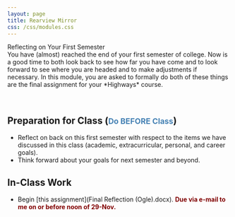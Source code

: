 ```yaml
---
layout: page
title: Rearview Mirror
css: /css/modules.css
---
```


<div class="panel-group">
  <div class="panel panel-primary">
    <div class="panel-heading">Reflecting on Your First Semester</div>
    <div class="panel-body">You have (almost) reached the end of your first semester of college. Now is a good time to both look back to see how far you have come and to look forward to see where you are headed and to make adjustments if necessary. In this module, you are asked to formally do both of these things are the final assignment for your *Highways* course.
    </div>
  </div>
</div>

&nbsp;

## Preparation for Class (<span style="font-size:smaller; color:SteelBlue;">Do BEFORE Class</span>)

* Reflect on back on this first semester with respect to the items we have discussed in this class (academic, extracurricular, personal, and career goals).
* Think forward about your goals for next semester and beyond.

## In-Class Work

* Begin [this assignment](Final Reflection (Ogle).docx). <span style="color:Maroon; font-weight:bold;">Due via e-mail to me on or before noon of 29-Nov.</span>
